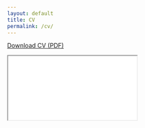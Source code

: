 ```yaml
---
layout: default
title: CV
permalink: /cv/
---
```


<p>
  <a class="btn btn--primary"
     href="{{ '/assets/cv.pdf' | relative_url }}"
     target="_blank" rel="noopener">
    Download CV (PDF)
  </a>
</p>

<!-- Full, scrollable embedded CV -->
<div class="cv-wide">
  <iframe
    class="pdf-viewer"
    src="{{ '/assets/cv.pdf' | relative_url }}"
    loading="lazy">
  </iframe>
</div>
